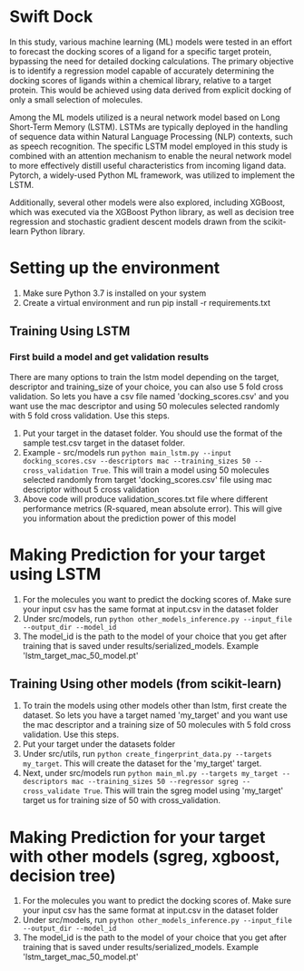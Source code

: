 # Swift Dock


In this study, various machine learning (ML) models were tested in an effort to forecast the docking scores of a ligand for a specific target protein, bypassing the need for detailed docking calculations. The primary objective is to identify a regression model capable of accurately determining the docking scores of ligands within a chemical library, relative to a target protein. This would be achieved using data derived from explicit docking of only a small selection of molecules.

Among the ML models utilized is a neural network model based on Long Short-Term Memory (LSTM). LSTMs are typically deployed in the handling of sequence data within Natural Language Processing (NLP) contexts, such as speech recognition. The specific LSTM model employed in this study is combined with an attention mechanism to enable the neural network model to more effectively distill useful characteristics from incoming ligand data. Pytorch, a widely-used Python ML framework, was utilized to implement the LSTM.

Additionally, several other models were also explored, including XGBoost, which was executed via the XGBoost Python library, as well as decision tree regression and stochastic gradient descent models drawn from the scikit-learn Python library.


# Setting up the environment

1. Make sure Python 3.7 is installed on your system
2. Create a virtual environment and run  pip install -r requirements.txt
## Training Using LSTM
### First build a model and get validation results 
 There are many options to train the lstm model depending on the target, descriptor and training_size of your choice, you can also use 5 fold cross validation. So lets you have a csv file named 'docking_scores.csv' and you want use the mac descriptor and using 50 molecules selected randomly with 5 fold cross validation. Use this steps.
   1. Put your target in the dataset folder. You should use the format of the sample test.csv target in the dataset folder.
   2. Example -  src/models run `python main_lstm.py --input docking_scores.csv --descriptors mac --training_sizes 50 --cross_validation True`. This will train a model using 50 molecules selected randomly from target 'docking_scores.csv' file using mac descriptor without 5 cross validation
4. Above code will produce validation_scores.txt file where different performance metrics (R-squared, mean absolute error). This will give you information about the prediction power of this model

# Making Prediction for your target using LSTM
1. For the molecules you want to predict the docking scores of. Make sure your input csv has the same format at input.csv in the dataset folder
2. Under src/models, run `python other_models_inference.py --input_file --output_dir --model_id`
3. The model_id is the path to the model of your choice that you get after training that is saved under results/serialized_models. Example 'lstm_target_mac_50_model.pt'

## Training Using other models (from scikit-learn)
1. To train the models using other models other than lstm, first create the dataset. So lets you have a target named 'my_target' and you want use the mac descriptor and a training size of 50 molecules with 5 fold cross validation. Use this steps.
2. Put your target under the datasets folder
3. Under src/utils, run `python create_fingerprint_data.py --targets my_target`. This will create the dataset for the 'my_target' target.
4. Next, under src/models run `python main_ml.py --targets my_target --descriptors mac --training_sizes 50 --regressor sgreg --cross_validate True`. This will train the sgreg model using 'my_target' target us for training size of 50 with cross_validation.

# Making Prediction for your target with other models (sgreg, xgboost, decision tree)
1. For the molecules you want to predict the docking scores of. Make sure your input csv has the same format at input.csv in the dataset folder
2. Under src/models, run `python other_models_inference.py --input_file --output_dir --model_id`
3. The model_id is the path to the model of your choice that you get after training that is saved under results/serialized_models. Example 'lstm_target_mac_50_model.pt'

